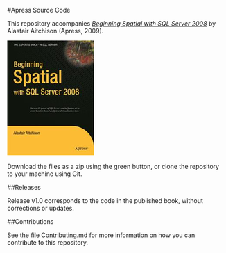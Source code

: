 #Apress Source Code

This repository accompanies [*Beginning Spatial with SQL Server 2008*](http://www.apress.com/9781430218296) by Alastair Aitchison (Apress, 2009).

![Cover image](9781430218296.jpg)

Download the files as a zip using the green button, or clone the repository to your machine using Git.

##Releases

Release v1.0 corresponds to the code in the published book, without corrections or updates.

##Contributions

See the file Contributing.md for more information on how you can contribute to this repository.
